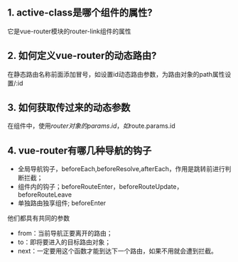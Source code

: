 ## 1. active-class是哪个组件的属性?

它是vue-router模块的router-link组件的属性

## 2. 如何定义vue-router的动态路由?

在静态路由名称前面添加冒号，如设置id动态路由参数，为路由对象的path属性设置/:id

## 3. 如何获取传过来的动态参数

在组件中，使用$router对象的params.id，如$route.params.id

## 4. vue-router有哪几种导航的钩子

+ 全局导航钩子，beforeEach,beforeResolve,afterEach，作用是跳转前进行判断拦截；
+ 组件内的钩子；beforeRouteEnter，beforeRouteUpdate，beforeRouteLeave
+ 单独路由独享组件; beforeEnter

他们都具有共同的参数

+ from：当前导航正要离开的路由；
+ to：即将要进入的目标路由对象；
+ next：一定要用这个函数才能到达下一个路由，如果不用就会遭到拦截。